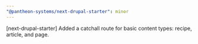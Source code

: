 ```yaml
---
"@pantheon-systems/next-drupal-starter": minor
---
```


[next-drupal-starter] Added a catchall route for basic content types: recipe, article, and page.
